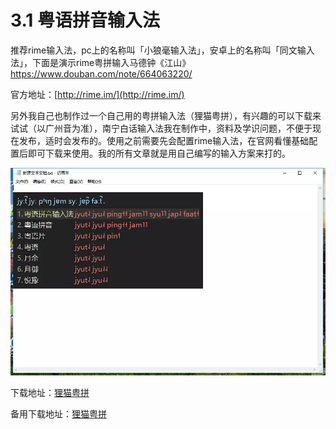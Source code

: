 # 3.1 粤语拼音输入法

推荐rime输入法，pc上的名称叫「小狼毫输入法」，安卓上的名称叫「同文输入法」，下面是演示rime粤拼输入马德钟《江山》[https://www.douban.com/note/664063220/
](https://www.douban.com/note/664063220/)

官方地址：[http://rime.im/](http://rime.im/)

另外我自己也制作过一个自己用的粤拼输入法（狸猫粤拼），有兴趣的可以下载来试试（以广州音为准），南宁白话输入法我在制作中，资料及学识问题，不便于现在发布，适时会发布的。使用之前需要先会配置rime输入法，在官网看懂基础配置后即可下载来使用。我的所有文章就是用自己编写的输入方案来打的。

![](/img/section3.1/import.png)

下载地址：[狸猫粤拼](https://coding.net/u/LeiMaau/p/myself_jyutping/git?public=true)

备用下载地址：[狸猫粤拼](https://github.com/leimaau/myself_jyutping)

